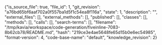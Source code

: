 {"is_source_file": true, "file_id": 1, "git_revision": "a76bd65bf6aaf702a0f557ba1d5f1c54ea8f116a", "state": 1, "description": "", "external_files": [], "external_methods": [], "published": [], "classes": [], "methods": [], "calls": [], "search-terms": [], "filename": "/tmp/kavia/workspace/code-generation/fiveinline-7083-8b62cb78/README.md", "hash": "219ce3e4ae5648fe65d15b0e6ec54985", "format-version": 4, "code-base-name": "default", "knowledge_revision": 2}
